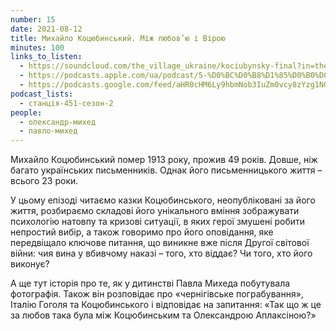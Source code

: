 ```yaml
---
number: 15
date: 2021-08-12
title: Михайло Коцюбинський. Між любов’ю і Вірою
minutes: 100
links_to_listen:
  - https://soundcloud.com/the_village_ukraine/kociubynsky-final?in=the_village_ukraine/sets/451-a
  - https://podcasts.apple.com/ua/podcast/5-%D0%BC%D0%B8%D1%85%D0%B0%D0%B9%D0%BB%D0%BE-%D0%BA%D0%BE%D1%86%D1%8E%D0%B1%D0%B8%D0%BD%D1%81%D1%8C%D0%BA%D0%B8%D0%B9-%D0%BC%D1%96%D0%B6-%D0%BB%D1%8E%D0%B1%D0%BE%D0%B2%D1%8E-%D1%96-%D0%B2%D1%96%D1%80%D0%BE%D1%8E/id1536807251?i=1000531796288
  - https://podcasts.google.com/feed/aHR0cHM6Ly9hbmNob3IuZm0vcy8zYzg1NGQ4Yy9wb2RjYXN0L3Jzcw/episode/N2FmMzJhMjktOTA4MS00Yjg3LWIwNGYtZGU5ZjQ4ZDgzOGM2?sa=X&ved=0CAUQkfYCahcKEwj4w_mCuPT6AhUAAAAAHQAAAAAQEQ
podcast_lists:
  - станція-451-сезон-2
people:
  - олександр-михед
  - павло-михед
---
```


Михайло Коцюбинський помер 1913 року, прожив 49 років. Довше, ніж багато
українських письменників. Однак його письменницького життя – всього 23 роки.

У цьому епізоді читаємо казки Коцюбинського, неопубліковані за його життя,
розбираємо складові його унікального вміння зображувати психологію натовпу та
кризові ситуації, в яких герої змушені робити непростий вибір, а також говоримо
про його оповідання, яке передвіщало ключове питання, що виникне вже після
Другої світової війни: чия вина у вбивчому наказі – того, хто віддає? Чи того,
хто його виконує?

А ще тут історія про те, як у дитинстві Павла Михеда побутувала фотографія.
Також він розповідає про «чернігівське пограбування», Італію Гоголя та
Коцюбинського і відповідає на запитання: «Так що ж це за любов така була між
Коцюбинським та Олександрою Аплаксіною?»
